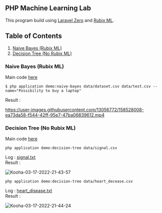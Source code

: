 PHP Machine Learning Lab
-

This program build using [Laravel Zero](https://laravel-zero.com/) and [Rubix ML](https://rubixml.com/).

## Table of Contents
1. [Naive Bayes (Rubix ML)](#naive-bayes-rubix-ml)
2. [Decision Tree (No Rubix ML)](#decision-tree-no-rubix-ml)

### Naive Bayes (Rubix ML)
Main code [here](https://github.com/muhajirinlpu/php-ml-labs/blob/main/app/Commands/NaiveBayesCommand.php)
```shell
$ php application demo:naive-bayes data/dataset.csv data/test.csv --name="Possibility to buy a laptop"
```
Result :

https://user-images.githubusercontent.com/13056772/158528008-ea73da58-f544-42ff-95e7-47ba06839612.mp4


### Decision Tree (No Rubix ML)
Main code [here](https://github.com/muhajirinlpu/php-ml-labs/blob/main/app/Commands/DecisionTreeCommand.php)
```shell
php application demo:decision-tree data/signal.csv
```
Log : [signal.txt](https://github.com/muhajirinlpu/php-ml-labs/blob/main/logs/signal.txt) <br>
Result : 

![Kooha-03-17-2022-21-43-57](https://user-images.githubusercontent.com/13056772/158830083-0e6999ea-f166-4a1a-88de-325624c9561a.gif)


```shell
php application demo:decision-tree data/heart_decease.csv
```
Log : [heart_disease.txt](https://github.com/muhajirinlpu/php-ml-labs/blob/main/logs/heart_decease.txt) <br>
Result :

![Kooha-03-17-2022-21-44-24](https://user-images.githubusercontent.com/13056772/158830692-9eb6cff9-aeb8-461b-a867-da29d7f054bd.gif)
